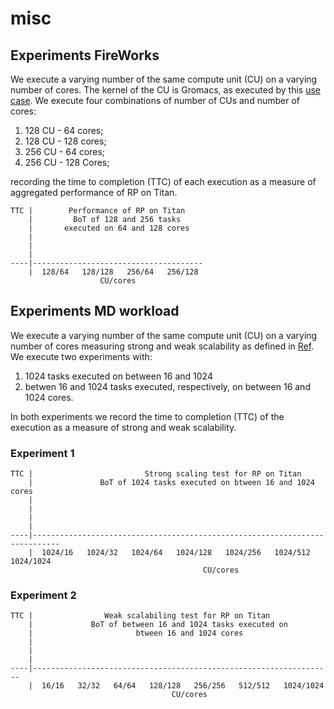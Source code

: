 # misc

## Experiments FireWorks

We execute a varying number of the same compute unit (CU) on a varying number of cores. The kernel of the CU is Gromacs, as executed by this [use case](https://docs.google.com/document/d/1a8i38Z_aROQgylRNtbsePGH6UovRJgg0WW4gbk5kW4A/edit#heading=h.8tk04bz0vj23). We execute four combinations of number of CUs and number of cores:

1. 128 CU - 64 cores;
2. 128 CU - 128 cores;
3. 256 CU - 64 cores;
4. 256 CU - 128 Cores;

recording the time to completion (TTC) of each execution as a measure of aggregated performance of RP on Titan.

```
TTC |        Performance of RP on Titan
    |         BoT of 128 and 256 tasks
    |       executed on 64 and 128 cores
    |
    |
    |
----|--------------------------------------
    |  128/64   128/128   256/64   256/128
                    CU/cores
```

## Experiments MD workload

We execute a varying number of the same compute unit (CU) on a varying number of cores measuring strong and weak scalability as defined in [Ref](https://arxiv.org/pdf/1602.00678.pdf). We execute two experiments with:

1. 1024 tasks executed on between 16 and 1024 
2. betwen 16 and 1024 tasks executed, respectively, on between 16 and 1024 cores.

In both experiments we record the time to completion (TTC) of the execution as a measure of strong and weak scalability.

### Experiment 1
```
TTC |                         Strong scaling test for RP on Titan
    |               BoT of 1024 tasks executed on btween 16 and 1024 cores
    |
    |
    |
    |
----|----------------------------------------------------------------------------
    |  1024/16   1024/32   1024/64   1024/128   1024/256   1024/512   1024/1024
                                           CU/cores
```

### Experiment 2
```
TTC |                Weak scalabiling test for RP on Titan
    |             BoT of between 16 and 1024 tasks executed on
    |                       btween 16 and 1024 cores
    |
    |
    |
----|-------------------------------------------------------------------
    |  16/16   32/32   64/64   128/128   256/256   512/512   1024/1024
                                    CU/cores

```
